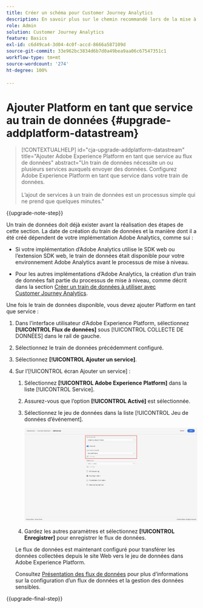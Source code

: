 ```yaml
---
title: Créer un schéma pour Customer Journey Analytics
description: En savoir plus sur le chemin recommandé lors de la mise à niveau à partir d’Adobe Analytics vers Customer Journey Analytics
role: Admin
solution: Customer Journey Analytics
feature: Basics
exl-id: c6d49ca4-3d04-4c0f-accd-8666a587109d
source-git-commit: 33e962bc3834d6b7d0a49bea9aa06c67547351c1
workflow-type: tm+mt
source-wordcount: '274'
ht-degree: 100%

---
```


# Ajouter Platform en tant que service au train de données {#upgrade-addplatform-datastream}

<!-- markdownlint-disable MD034 -->

>[!CONTEXTUALHELP]
>id="cja-upgrade-addplatform-datastream"
>title="Ajouter Adobe Experience Platform en tant que service au flux de données"
>abstract="Un train de données nécessite un ou plusieurs services auxquels envoyer des données. Configurez Adobe Experience Platform en tant que service dans votre train de données.<br><br>L’ajout de services à un train de données est un processus simple qui ne prend que quelques minutes."

<!-- markdownlint-enable MD034 -->

{{upgrade-note-step}}

<!-- Should we single source this instead of duplicate it? The following steps were copied from: /help/data-ingestion/aepwebsdk.md-->

Un train de données doit déjà exister avant la réalisation des étapes de cette section. La date de création du train de données et la manière dont il a été créé dépendent de votre implémentation Adobe Analytics, comme sui :

* Si votre implémentation d’Adobe Analytics utilise le SDK web ou l’extension SDK web, le train de données était disponible pour votre environnement Adobe Analytics avant le processus de mise à niveau.

* Pour les autres implémentations d’Adobe Analytics, la création d’un train de données fait partie du processus de mise à niveau, comme décrit dans la section [Créer un train de données à utiliser avec Customer Journey Analytics](/help/getting-started/cja-upgrade/cja-upgrade-datastream.md).

Une fois le train de données disponible, vous devez ajouter Platform en tant que service :

1. Dans l’interface utilisateur d’Adobe Experience Platform, sélectionnez **[!UICONTROL Flux de données]** sous [!UICONTROL COLLECTE DE DONNÉES] dans le rail de gauche.

1. Sélectionnez le train de données précédemment configuré. <!--true?-->

1. Sélectionnez **[!UICONTROL Ajouter un service]**.

1. Sur l’[!UICONTROL écran Ajouter un service] :

   1. Sélectionnez **[!UICONTROL Adobe Experience Platform]** dans la liste [!UICONTROL Service].

   1. Assurez-vous que l’option **[!UICONTROL Activé]** est sélectionnée.

   1. Sélectionnez le jeu de données dans la liste [!UICONTROL Jeu de données d’événement].

      ![Service AEP de flux de données](./assets/datastream-aep-service.png)

   1. Gardez les autres paramètres et sélectionnez **[!UICONTROL Enregistrer]** pour enregistrer le flux de données.

   Le flux de données est maintenant configuré pour transférer les données collectées depuis le site Web vers le jeu de données dans Adobe Experience Platform.

   Consultez [Présentation des flux de données](https://experienceleague.adobe.com/docs/experience-platform/datastreams/overview.html?lang=fr) pour plus d’informations sur la configuration d’un flux de données et la gestion des données sensibles.

{{upgrade-final-step}}
